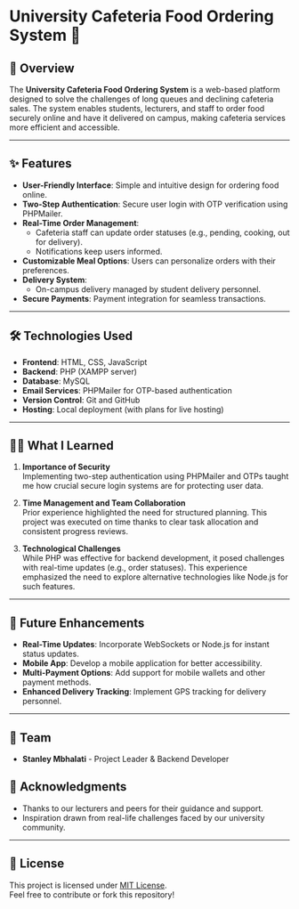 # University Cafeteria Food Ordering System 🍴

## 📖 Overview
The **University Cafeteria Food Ordering System** is a web-based platform designed to solve the challenges of long queues and declining cafeteria sales. The system enables students, lecturers, and staff to order food securely online and have it delivered on campus, making cafeteria services more efficient and accessible.

---

## ✨ Features
- **User-Friendly Interface**: Simple and intuitive design for ordering food online.
- **Two-Step Authentication**: Secure user login with OTP verification using PHPMailer.
- **Real-Time Order Management**: 
  - Cafeteria staff can update order statuses (e.g., pending, cooking, out for delivery).
  - Notifications keep users informed.
- **Customizable Meal Options**: Users can personalize orders with their preferences.
- **Delivery System**: 
  - On-campus delivery managed by student delivery personnel.
- **Secure Payments**: Payment integration for seamless transactions.

---

## 🛠️ Technologies Used
- **Frontend**: HTML, CSS, JavaScript
- **Backend**: PHP (XAMPP server)
- **Database**: MySQL
- **Email Services**: PHPMailer for OTP-based authentication
- **Version Control**: Git and GitHub
- **Hosting**: Local deployment (with plans for live hosting)

---

## 🧑‍💻 What I Learned
1. **Importance of Security**  
   Implementing two-step authentication using PHPMailer and OTPs taught me how crucial secure login systems are for protecting user data.

2. **Time Management and Team Collaboration**  
   Prior experience highlighted the need for structured planning. This project was executed on time thanks to clear task allocation and consistent progress reviews.

3. **Technological Challenges**  
   While PHP was effective for backend development, it posed challenges with real-time updates (e.g., order statuses). This experience emphasized the need to explore alternative technologies like Node.js for such features.

---

## 🌟 Future Enhancements
- **Real-Time Updates**: Incorporate WebSockets or Node.js for instant status updates.
- **Mobile App**: Develop a mobile application for better accessibility.
- **Multi-Payment Options**: Add support for mobile wallets and other payment methods.
- **Enhanced Delivery Tracking**: Implement GPS tracking for delivery personnel.

---

## 👥 Team
- **Stanley Mbhalati** - Project Leader & Backend Developer


## 🤝 Acknowledgments
- Thanks to our lecturers and peers for their guidance and support.
- Inspiration drawn from real-life challenges faced by our university community.

---

## 📝 License
This project is licensed under [MIT License](LICENSE).  
Feel free to contribute or fork this repository!

